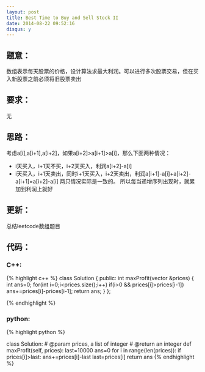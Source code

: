```yaml
---
layout: post
title: Best Time to Buy and Sell Stock II 
date: 2014-08-22 09:52:16
disqus: y
---
```


## 题意：
数组表示每天股票的价格，设计算法求最大利润。可以进行多次股票交易，但在买入新股票之前必须将旧股票卖出

## 要求：
无

## 思路：
考虑a[i],a[i+1],a[i+2]，如果a[i+2]>a[i+1]>a[i]，那么下面两种情况：
- i天买入，i+1天不买，i+2天买入，利润a[i+2]-a[i]
- i天买入，i+1天卖出，同时i+1天买入，i+2天卖出，利润a[i+1]-a[i]+a[i+2]-a[i+1]=a[i+2]-a[i]
两只情况实际是一致的。
所以每当递增序列出现时，就累加到利润上就好

## 更新：
总结leetcode数组题目

## 代码：

### C++:

{% highlight c++ %}
class Solution {
public:
    int maxProfit(vector<int> &prices) {
        int ans=0;
        for(int i=0;i<prices.size();i++)
            if(i>0 && prices[i]>prices[i-1])
                ans+=prices[i]-prices[i-1];
        return ans;
    }
};


 {% endhighlight %}
### python:

{% highlight python %}

class Solution:
    # @param prices, a list of integer
    # @return an integer
    def maxProfit(self, prices):
        last=10000
        ans=0
        for i in range(len(prices)):
            if prices[i]>last:
                ans+=prices[i]-last
            last=prices[i]
        return ans
 {% endhighlight %}
